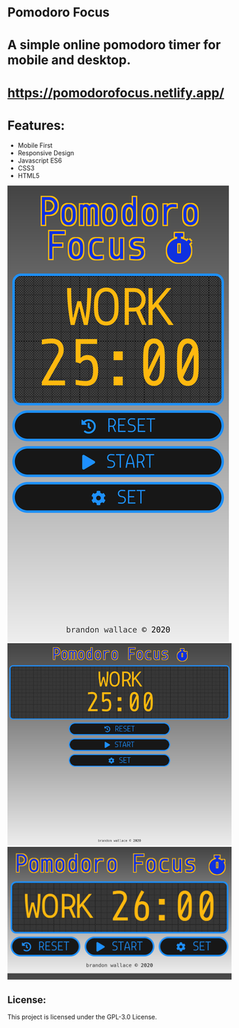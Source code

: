 # Pomodoro Focus

# A simple online pomodoro timer for mobile and desktop.

# https://pomodorofocus.netlify.app/

# Features:

* Mobile First
* Responsive Design
* Javascript ES6
* CSS3
* HTML5

![screenshot1](images/screenshot1.png)
![screenshot2](images/screenshot2.png)
![screenshot3](images/screenshot3.png)

## License:

This project is licensed under the GPL-3.0 License.
